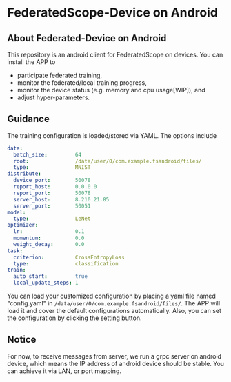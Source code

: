 # FederatedScope-Device on Android

## About Federated-Device on Android

This repository is an android client for FederatedScope on devices. You can install the APP to 
- participate federated training, 
- monitor the federated/local training progress,
- monitor the device status (e.g. memory and cpu usage[WIP]), and 
- adjust hyper-parameters.

## Guidance

The training configuration is loaded/stored via YAML. The options include
```yaml
data:
  batch_size:         64
  root:               /data/user/0/com.example.fsandroid/files/
  type:               MNIST
distribute:
  device_port:        50078
  report_host:        0.0.0.0
  report_port:        50078
  server_host:        8.210.21.85
  server_port:        50051
model: 
  type:               LeNet
optimizer:
  lr:                 0.1
  momentum:           0.0
  weight_decay:       0.0
task:
  criterion:          CrossEntropyLoss
  type:               classification
train:
  auto_start:         true
  local_update_steps: 1
```
You can load your customized configuration by placing a yaml file named "config.yaml" in `/data/user/0/com.example.fsandroid/files/`. 
The APP will load it and cover the default configurations automatically. 
Also, you can set the configuration by clicking the setting button. 

## Notice

For now, to receive messages from server, we run a grpc server on android device, which means the IP address of android device should be stable.
You can achieve it via LAN, or port mapping. 